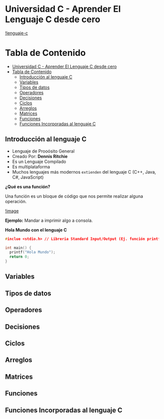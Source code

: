 # Universidad C - Aprender El Lenguaje C desde cero

[!lenguaje-c](./lenguaje-c.png)
# Tabla de Contenido
- [Universidad C - Aprender El Lenguaje C desde cero](#universidad-c---aprender-el-lenguaje-c-desde-cero)
- [Tabla de Contenido](#tabla-de-contenido)
  - [Introducción al lenguaje C](#introducción-al-lenguaje-c)
  - [Variables](#variables)
  - [Tipos de datos](#tipos-de-datos)
  - [Operadores](#operadores)
  - [Decisiones](#decisiones)
  - [Ciclos](#ciclos)
  - [Arreglos](#arreglos)
  - [Matrices](#matrices)
  - [Funciones](#funciones)
  - [Funciones Incorporadas al lenguaje C](#funciones-incorporadas-al-lenguaje-c)

## Introducción al lenguaje C

- Lenguaje de Prooósito General
- Creado Por: **Dennis Ritchie**
- Es un Lenguaje Compilado
- Es multiplataforma
- Muchos lenguajes más modernos `extienden` del lenguaje C (C++, Java, C#, JavaScript)
  

**¿Qué es una función?**

Una función es un bloque de código que nos permite realizar alguna operación.

[!image](./funcion-c.JPG)

**Ejemplo:** Mandar a imprimir algo a consola.

**Hola Mundo con el lenguaje C**

```c
#inclue <stdio.h> // Libreria Standard Input/Output (Ej. función printf)

int main() {
  printf("Hola Mundo");
  return 0;
}
```

## Variables 
## Tipos de datos 
## Operadores 
## Decisiones
## Ciclos
## Arreglos
## Matrices
## Funciones
## Funciones Incorporadas al lenguaje C
